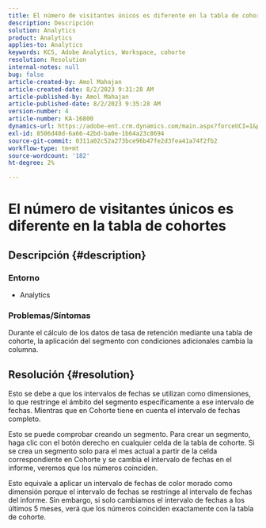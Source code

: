 ```yaml
---
title: El número de visitantes únicos es diferente en la tabla de cohortes
description: Descripción
solution: Analytics
product: Analytics
applies-to: Analytics
keywords: KCS, Adobe Analytics, Workspace, cohorte
resolution: Resolution
internal-notes: null
bug: false
article-created-by: Amol Mahajan
article-created-date: 8/2/2023 9:31:28 AM
article-published-by: Amol Mahajan
article-published-date: 8/2/2023 9:35:28 AM
version-number: 4
article-number: KA-16800
dynamics-url: https://adobe-ent.crm.dynamics.com/main.aspx?forceUCI=1&pagetype=entityrecord&etn=knowledgearticle&id=0ff79d59-1731-ee11-bdf3-6045bd006b3d
exl-id: 8506d40d-6a66-42bd-ba0e-1b64a23c8694
source-git-commit: 0311a02c52a273bce96b47fe2d3fea41a74f2fb2
workflow-type: tm+mt
source-wordcount: '182'
ht-degree: 2%

---
```


# El número de visitantes únicos es diferente en la tabla de cohortes

## Descripción {#description}


### <b>Entorno</b>

- Analytics




### <b>Problemas/Síntomas</b>

Durante el cálculo de los datos de tasa de retención mediante una tabla de cohorte, la aplicación del segmento con condiciones adicionales cambia la columna.


## Resolución {#resolution}


Esto se debe a que los intervalos de fechas se utilizan como dimensiones, lo que restringe el ámbito del segmento específicamente a ese intervalo de fechas. Mientras que en Cohorte tiene en cuenta el intervalo de fechas completo.

Esto se puede comprobar creando un segmento. Para crear un segmento, haga clic con el botón derecho en cualquier celda de la tabla de cohorte. Si se crea un segmento solo para el mes actual a partir de la celda correspondiente en Cohorte y se cambia el intervalo de fechas en el informe, veremos que los números coinciden.

Esto equivale a aplicar un intervalo de fechas de color morado como dimensión porque el intervalo de fechas se restringe al intervalo de fechas del informe. Sin embargo, si solo cambiamos el intervalo de fechas a los últimos 5 meses, verá que los números coinciden exactamente con la tabla de cohorte.

